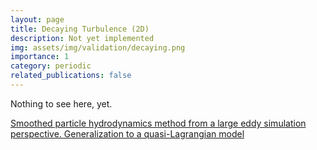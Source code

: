 ```yaml
---
layout: page
title: Decaying Turbulence (2D)
description: Not yet implemented
img: assets/img/validation/decaying.png
importance: 1
category: periodic
related_publications: false
---
```


Nothing to see here, yet.

[Smoothed particle hydrodynamics method from a large eddy simulation perspective. Generalization to a quasi-Lagrangian model](https://pubs.aip.org/aip/pof/article/33/1/015102/1061101/Smoothed-particle-hydrodynamics-method-from-a)
